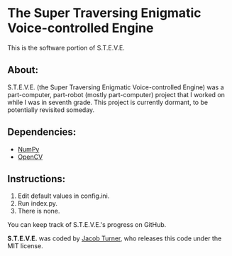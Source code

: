 The Super Traversing Enigmatic Voice-controlled Engine
======================================================

This is the software portion of S.T.E.V.E.

About:
------
S.T.E.V.E. (the Super Traversing Enigmatic Voice-controlled Engine) was a part-computer, part-robot (mostly part-computer) project
that I worked on while I was in seventh grade. This project is currently dormant, to be potentially revisited someday.

Dependencies:
-------------
* [NumPy](http://numpy.scipy.org)
* [OpenCV](http://sourceforge.net/projects/opencvlibrary)

Instructions:
-------------
1. Edit default values in config.ini.
2. Run index.py.
3. There is none.

You can keep track of S.T.E.V.E.'s progress on GitHub.

**S.T.E.V.E.** was coded by [Jacob Turner], who releases this code under the MIT license.

[Jacob Turner]: http://jacobturner.me